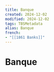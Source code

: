 ```yaml
---
title: Banque
created: 2024-12-02
modified: 2024-12-02
tags: TBSMetadata
alias: Banque
french:
- "[[1861 Banks]]"
---
```

# Banque
